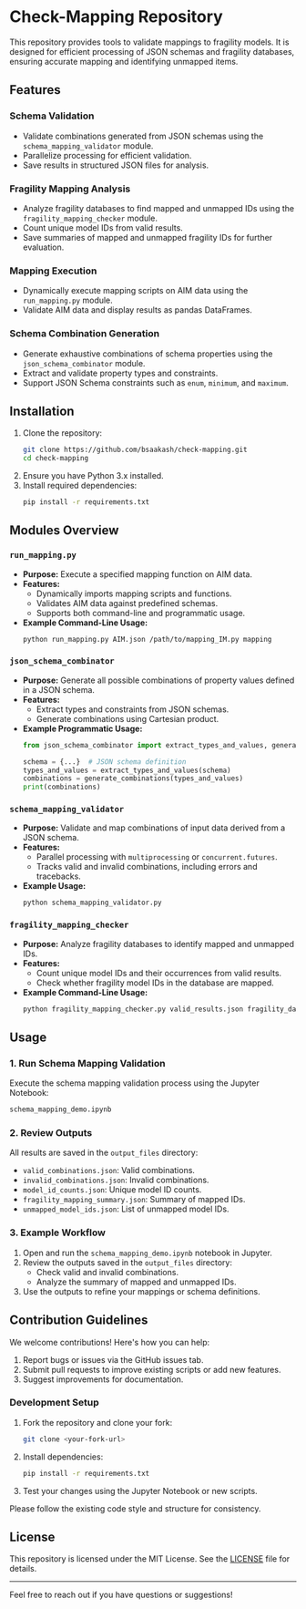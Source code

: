 # Check-Mapping Repository

This repository provides tools to validate mappings to fragility models. It is designed for efficient processing of JSON schemas and fragility databases, ensuring accurate mapping and identifying unmapped items.

## Features

### **Schema Validation**
- Validate combinations generated from JSON schemas using the `schema_mapping_validator` module.
- Parallelize processing for efficient validation.
- Save results in structured JSON files for analysis.

### **Fragility Mapping Analysis**
- Analyze fragility databases to find mapped and unmapped IDs using the `fragility_mapping_checker` module.
- Count unique model IDs from valid results.
- Save summaries of mapped and unmapped fragility IDs for further evaluation.

### **Mapping Execution**
- Dynamically execute mapping scripts on AIM data using the `run_mapping.py` module.
- Validate AIM data and display results as pandas DataFrames.

### **Schema Combination Generation**
- Generate exhaustive combinations of schema properties using the `json_schema_combinator` module.
- Extract and validate property types and constraints.
- Support JSON Schema constraints such as `enum`, `minimum`, and `maximum`.

## Installation

1. Clone the repository:
   ```bash
   git clone https://github.com/bsaakash/check-mapping.git
   cd check-mapping
   ```
2. Ensure you have Python 3.x installed.
3. Install required dependencies:
   ```bash
   pip install -r requirements.txt
   ```

## Modules Overview

### `run_mapping.py`
- **Purpose:** Execute a specified mapping function on AIM data.
- **Features:**
  - Dynamically imports mapping scripts and functions.
  - Validates AIM data against predefined schemas.
  - Supports both command-line and programmatic usage.
- **Example Command-Line Usage:**
  ```bash
  python run_mapping.py AIM.json /path/to/mapping_IM.py mapping
  ```

### `json_schema_combinator`
- **Purpose:** Generate all possible combinations of property values defined in a JSON schema.
- **Features:**
  - Extract types and constraints from JSON schemas.
  - Generate combinations using Cartesian product.
- **Example Programmatic Usage:**
  ```python
  from json_schema_combinator import extract_types_and_values, generate_combinations

  schema = {...}  # JSON schema definition
  types_and_values = extract_types_and_values(schema)
  combinations = generate_combinations(types_and_values)
  print(combinations)
  ```

### `schema_mapping_validator`
- **Purpose:** Validate and map combinations of input data derived from a JSON schema.
- **Features:**
  - Parallel processing with `multiprocessing` or `concurrent.futures`.
  - Tracks valid and invalid combinations, including errors and tracebacks.
- **Example Usage:**
  ```bash
  python schema_mapping_validator.py
  ```

### `fragility_mapping_checker`
- **Purpose:** Analyze fragility databases to identify mapped and unmapped IDs.
- **Features:**
  - Count unique model IDs and their occurrences from valid results.
  - Check whether fragility model IDs in the database are mapped.
- **Example Command-Line Usage:**
  ```bash
  python fragility_mapping_checker.py valid_results.json fragility_database.csv
  ```

## Usage

### 1. Run Schema Mapping Validation
Execute the schema mapping validation process using the Jupyter Notebook:
```bash
schema_mapping_demo.ipynb
```

### 2. Review Outputs
All results are saved in the `output_files` directory:
- `valid_combinations.json`: Valid combinations.
- `invalid_combinations.json`: Invalid combinations.
- `model_id_counts.json`: Unique model ID counts.
- `fragility_mapping_summary.json`: Summary of mapped IDs.
- `unmapped_model_ids.json`: List of unmapped model IDs.

### 3. Example Workflow
1. Open and run the `schema_mapping_demo.ipynb` notebook in Jupyter.
2. Review the outputs saved in the `output_files` directory:
   - Check valid and invalid combinations.
   - Analyze the summary of mapped and unmapped IDs.
3. Use the outputs to refine your mappings or schema definitions.

## Contribution Guidelines

We welcome contributions! Here's how you can help:
1. Report bugs or issues via the GitHub issues tab.
2. Submit pull requests to improve existing scripts or add new features.
3. Suggest improvements for documentation.

### Development Setup
1. Fork the repository and clone your fork:
   ```bash
   git clone <your-fork-url>
   ```
2. Install dependencies:
   ```bash
   pip install -r requirements.txt
   ```
3. Test your changes using the Jupyter Notebook or new scripts.

Please follow the existing code style and structure for consistency.

## License

This repository is licensed under the MIT License. See the [LICENSE](LICENSE) file for details.

---

Feel free to reach out if you have questions or suggestions!

